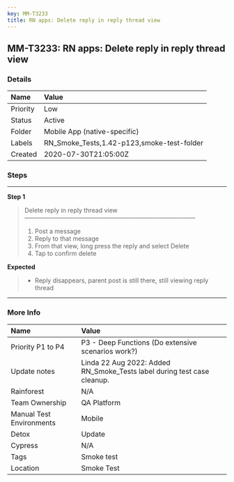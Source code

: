 ```yaml
---
key: MM-T3233
title: RN apps: Delete reply in reply thread view
---
```


## MM-T3233: RN apps: Delete reply in reply thread view

### Details

| Name     | Value                                      |
| :------- | :----------------------------------------- |
| Priority | Low                                        |
| Status   | Active                                     |
| Folder   | Mobile App (native-specific)               |
| Labels   | RN_Smoke_Tests,1.42-p123,smoke-test-folder |
| Created  | 2020-07-30T21:05:00Z                       |

### Steps

<hr/>

**Step 1**

> <article>Delete reply in reply thread view<br>————————————————————————————<ol><li>Post a message</li><li> Reply to that message</li><li> From that view, long press the reply and select Delete</li><li>Tap to confirm delete</li></ol></article>

**Expected**

> <article><ul><li>Reply disappears, parent post is still there, still viewing reply thread</li></ul></article>

<hr/>

### More Info

| Name                     | Value                                                                   |
| :----------------------- | :---------------------------------------------------------------------- |
| Priority P1 to P4        | P3 - Deep Functions (Do extensive scenarios work?)                      |
| Update notes             | Linda 22 Aug 2022: Added RN_Smoke_Tests label during test case cleanup. |
| Rainforest               | N/A                                                                     |
| Team Ownership           | QA Platform                                                             |
| Manual Test Environments | Mobile                                                                  |
| Detox                    | Update                                                                  |
| Cypress                  | N/A                                                                     |
| Tags                     | Smoke test                                                              |
| Location                 | Smoke Test                                                              |
